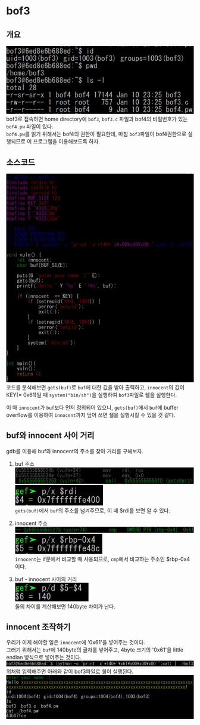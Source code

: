 # bof3

## 개요

![permission](./../image/bof3/01permission.JPG)  
bof3로 접속하면 home directory에 <code>bof3</code>, <code>bof3.c</code> 파일과 bof4의 비밀번호가 있는 <code>bof4.pw</code> 파일이 있다.  
<code>bof4.pw</code>를 읽기 위해서는 bof4의 권한이 필요한데, 마침 <code>bof3</code>파일이 bof4권한으로 실행되므로 이 프로그램을 이용해보도록 하자.  


## 소스코드
![sourceCode](./../image/bof3/02sourceCode.JPG)  
코드를 분석해보면 <code>gets(buf)</code>로 <code>buf</code>에 대한 값을 받아 출력하고, <code>innocent</code>의 값이 KEY(= 0x61)일 때 <code>system("bin/sh")</code>을 실행하여 <code>bof3</code>파일로 쉘을 실행한다.  

이 때 <code>innocent</code>가 <code>buf</code>보다 먼저 정의되어 있으니, <code>gets(buf)</code>에서 <code>buf</code>에 buffer overflow를 이용하여 <code>innocent</code>까지 덮어 쓰면 쉘을 실행시킬 수 있을 것 같다.  

## buf와 innocent 사이 거리
gdb를 이용해 buf와 innocent의 주소를 찾아 거리를 구해보자.  
1. buf 주소  
![gets](./../image/bof3/03gets.JPG)  
![buf address](./../image/bof3/04bufaddress.JPG)  
<code>gets(buf)</code>에서 <code>buf</code>의 주소를 넘겨주므로, 이 때 $rdi를 보면 알 수 있다.  

2. innocent 주소  
![cmp](./../image/bof3/05cmp.JPG)  
![innocent address](./../image/bof3/06innocentaddress.JPG)  
<code>innocent</code>는 if문에서 비교할 때 사용되므로, <code>cmp</code>에서 비교하는 주소인 $rbp-0x4이다.  

3. buf - innocent 사이의 거리  
![distance](./../image/bof3/07distance.JPG)  
둘의 차이를 계산해보면 140byte 차이가 난다.


## innocent 조작하기  
우리가 이제 해야할 일은 <code>innocent</code>에 '0x61'을 넣어주는 것이다.  
그러기 위해서는 <code>buf</code>에 140byte의 글자를 넣어주고, 4byte 크기의 '0x61'을 little endian 방식으로 넣어주는 것이다.  
![poc](./../image/bof3/08poc.JPG)  
위처럼 입력해주면 아래와 같이 bof3파일로 쉘이 실행된다.  
![done](./../image/bof3/09password.JPG)  
